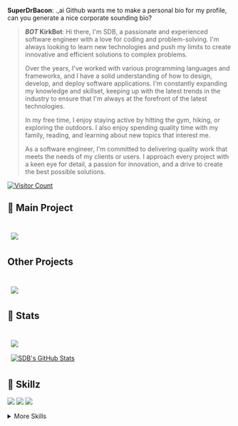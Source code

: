 **SuperDrBacon**: .,ai Github wants me to make a personal bio for my profile, can you generate a nice corporate sounding bio?

> **_BOT_ KirkBot**: Hi there, I'm SDB, a passionate and experienced software engineer with a love for coding and problem-solving. I'm always looking to learn new technologies and push my limits to create innovative and efficient solutions to complex problems.
> 
> Over the years, I've worked with various programming languages and frameworks, and I have a solid understanding of how to design, develop, and deploy software applications. I'm constantly expanding my knowledge and skillset, keeping up with the latest trends in the industry to ensure that I'm always at the forefront of the latest technologies.
>
>In my free time, I enjoy staying active by hitting the gym, hiking, or exploring the outdoors. I also enjoy spending quality time with my family, reading, and learning about new topics that interest me.
>
>As a software engineer, I'm committed to delivering quality work that meets the needs of my clients or users. I approach every project with a keen eye for detail, a passion for innovation, and a drive to create the best possible solutions.


<!-- [![Visits Badge](https://badges.pufler.dev/visits/SuperDrBacon/SuperDrBacon)](https://youtu.be/A-9G9-jBgMA) -->
[![Visitor Count](https://profile-counter.glitch.me/SuperDrBacon/count.svg)](https://youtu.be/A-9G9-jBgMA)

## 📌 Main Project

<br>

<a href="https://github.com/SuperDrBacon/KirkBot">
  <img align="center" style="margin:0.5rem" src="https://github-readme-stats.vercel.app/api/pin/?username=SuperDrBacon&repo=KirkBot&title_color=ffffff&text_color=c9cacc&icon_color=4AB197&bg_color=1A2B34" />
</a>

<br>

## Other Projects

<br>

<a href="https://github.com/SuperDrBacon/Textgenrnn-Model-Create-Train-Generate">
  <img align="center" style="margin:0.5rem" src="https://github-readme-stats.vercel.app/api/pin/?username=SuperDrBacon&repo=Textgenrnn-Model-Create-Train-Generate&title_color=ffffff&text_color=c9cacc&icon_color=4AB197&bg_color=1A2B34" />
</a>

<br>

## 📌 Stats

<br>

<a href="https://github.com/SuperDrBacon">
  <img align="center" style="margin:0.5rem" src="https://github-readme-stats.vercel.app/api/top-langs/?username=SuperDrBacon&title_color=ffffff&text_color=c9cacc&icon_color=4AB197&bg_color=1A2B34" />
</a>

<br>

<a href="https://github.com/SuperDrBacon">
  <img align="center" style="margin:0.5rem" src="https://github-readme-stats.vercel.app/api?username=SuperDrBacon&show_icons=true&line_height=27&count_private=true&title_color=ffffff&text_color=c9cacc&icon_color=4AB097&bg_color=1A2B34" alt="SDB's GitHub Stats" />
</a>

<br>

## 📌 Skillz

![](https://img.shields.io/badge/Code-Python-informational?style=flat&logo=Python&logoColor=white&color=4AB197)
![](https://img.shields.io/badge/Tools-GitHub-informational?style=flat&logo=GitHub&logoColor=white&color=4AB197)
![](https://img.shields.io/badge/Tools-Photoshop-informational?style=flat&logo=Adobe-Photoshop&logoColor=white&color=4AB197)

<details>
<summary>More Skills</summary>
<br>
  
Didn't bother adding more
  
<br>
</details>
